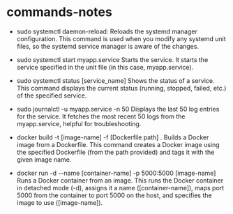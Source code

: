 # commands-notes
- sudo systemctl daemon-reload: 
       Reloads the systemd manager configuration.
  This command is used when you modify any systemd unit files, so the systemd service manager is aware of the changes.

  
- sudo systemctl start myapp.service
       Starts the service.
  It starts the service specified in the unit file (in this case, myapp.service).

- sudo systemctl status [service_name]
       Shows the status of a service.
  This command displays the current status (running, stopped, failed, etc.) of the specified service.

- sudo journalctl -u myapp.service -n 50
       Displays the last 50 log entries for the service.
  It fetches the most recent 50 logs from the myapp.service, helpful for troubleshooting.

- docker build -t [image-name] -f [Dockerfile path] .
         Builds a Docker image from a Dockerfile.
  This command creates a Docker image using the specified Dockerfile (from the path provided) and tags it with the given image name.

- docker run -d --name [container-name] -p 5000:5000 [image-name]
         Runs a Docker container from an image.
  This runs the Docker container in detached mode (-d), assigns it a name ([container-name]), maps port 5000 from the container to port 5000 on the host, and specifies the image to use ([image-name]).
